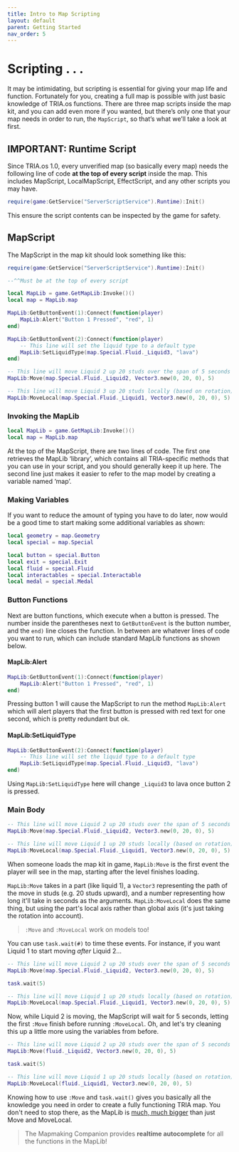 ```yaml
---
title: Intro to Map Scripting
layout: default
parent: Getting Started
nav_order: 5
---
```

# Scripting . . .
It may be intimidating, but scripting is essential for giving your map life and function. Fortunately for you, creating a full map is possible with just basic knowledge of TRIA.os functions. There are three map scripts inside the map kit, and you can add even more if you wanted, but there’s only one that your map needs in order to run, the `MapScript`, so that’s what we’ll take a look at first.

## IMPORTANT: Runtime Script
Since TRIA.os 1.0, every unverified map (so basically every map) needs the following line of code **at the top of every script** inside the map. This includes MapScript, LocalMapScript, EffectScript, and any other scripts you may have.

```lua
require(game:GetService("ServerScriptService").Runtime):Init()
```

This ensure the script contents can be inspected by the game for safety.

## MapScript
The MapScript in the map kit should look something like this:

```lua
require(game:GetService("ServerScriptService").Runtime):Init()

--^^Must be at the top of every script

local MapLib = game.GetMapLib:Invoke()()
local map = MapLib.map

MapLib:GetButtonEvent(1):Connect(function(player)
	MapLib:Alert("Button 1 Pressed", "red", 1)
end)

MapLib:GetButtonEvent(2):Connect(function(player)
	-- This line will set the liquid type to a default type
	MapLib:SetLiquidType(map.Special.Fluid._Liquid3, "lava")
end)

-- This line will move Liquid 2 up 20 studs over the span of 5 seconds
MapLib:Move(map.Special.Fluid._Liquid2, Vector3.new(0, 20, 0), 5)

-- This line will move Liquid 3 up 20 studs locally (based on rotation) over the span of 5 seconds
MapLib:MoveLocal(map.Special.Fluid._Liquid1, Vector3.new(0, 20, 0), 5)
```

### Invoking the MapLib

```lua
local MapLib = game.GetMapLib:Invoke()()
local map = MapLib.map
```

At the top of the MapScript, there are two lines of code. The first one retrieves the MapLib ‘library’, which contains all TRIA-specific methods that you can use in your script, and you should generally keep it up here. The second line just makes it easier to refer to the map model by creating a variable named ‘map’. 

### Making Variables
If you want to reduce the amount of typing you have to do later, now would be a good time to start making some additional variables as shown:

```lua
local geometry = map.Geometry
local special = map.Special

local button = special.Button
local exit = special.Exit
local fluid = special.Fluid
local interactables = special.Interactable
local medal = special.Medal
```

### Button Functions
Next are button functions, which execute when a button is pressed. The number inside the parentheses next to `GetButtonEvent` is the button number, and the `end)` line closes the function. In between are whatever lines of code you want to run, which can include standard MapLib functions as shown below.

#### MapLib:Alert
```lua
MapLib:GetButtonEvent(1):Connect(function(player)
	MapLib:Alert("Button 1 Pressed", "red", 1)
end)
```
Pressing button 1 will cause the MapScript to run the method `MapLib:Alert` which will alert players that the first button is pressed with red text for one second, which is pretty redundant but ok. 

#### MapLib:SetLiquidType
```lua
MapLib:GetButtonEvent(2):Connect(function(player)
	-- This line will set the liquid type to a default type
	MapLib:SetLiquidType(map.Special.Fluid._Liquid3, "lava")
end)
```

Using `MapLib:SetLiquidType` here will change `_Liquid3` to lava once button 2 is pressed.

### Main Body
```lua
-- This line will move Liquid 2 up 20 studs over the span of 5 seconds
MapLib:Move(map.Special.Fluid._Liquid2, Vector3.new(0, 20, 0), 5)

-- This line will move Liquid 1 up 20 studs locally (based on rotation) over the span of 5 seconds
MapLib:MoveLocal(map.Special.Fluid._Liquid1, Vector3.new(0, 20, 0), 5)
```
When someone loads the map kit in game, `MapLib:Move` is the first event the player will see in the map, starting after the level finishes loading.

`MapLib:Move` takes in a part (like liquid 1), a `Vector3` representing the path of the move in studs (e.g. 20 studs upward), and a number representing how long it'll take in seconds as the arguments. `MapLib:MoveLocal` does the same thing, but using the part's local axis rather than global axis (it's just taking the rotation into account). 

> `:Move` and `:MoveLocal` work on models too!

You can use `task.wait(#)` to time these events. For instance, if you want Liquid 1 to start moving *after* Liquid 2...

```lua
-- This line will move Liquid 2 up 20 studs over the span of 5 seconds
MapLib:Move(map.Special.Fluid._Liquid2, Vector3.new(0, 20, 0), 5)

task.wait(5)

-- This line will move Liquid 1 up 20 studs locally (based on rotation) over the span of 5 seconds
MapLib:MoveLocal(map.Special.Fluid._Liquid1, Vector3.new(0, 20, 0), 5)
```

Now, while Liquid 2 is moving, the MapScript will wait for 5 seconds, letting the first `:Move` finish before running `:MoveLocal`. Oh, and let's try cleaning this up a little more using the variables from before.

```lua
-- This line will move Liquid 2 up 20 studs over the span of 5 seconds
MapLib:Move(fluid._Liquid2, Vector3.new(0, 20, 0), 5)

task.wait(5)

-- This line will move Liquid 1 up 20 studs locally (based on rotation) over the span of 5 seconds
MapLib:MoveLocal(fluid._Liquid1, Vector3.new(0, 20, 0), 5)
```

Knowing how to use `:Move` and `task.wait()` gives you basically all the knowledge you need in order to create a fully functioning TRIA map. You don't need to stop there, as the MapLib is [much, much bigger](https://tria-studio.github.io/Tria-Escape-MapLib/api/MapLib/) than just Move and MoveLocal. 

> The Mapmaking Companion provides **realtime autocomplete** for all the functions in the MapLib!

